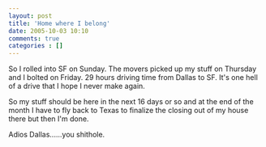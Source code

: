 ```yaml
---
layout: post
title: 'Home where I belong'
date: 2005-10-03 10:10
comments: true
categories : []
---  
```


So I rolled into SF on Sunday. The movers picked up my stuff on Thursday and I bolted on Friday. 29 hours driving time from Dallas to SF. It's one hell of a drive that I hope I never make again.

So my stuff should be here in the next 16 days or so and at the end of the month I have to fly back to Texas to finalize the closing out of my house there but then I'm done.

Adios Dallas......you shithole.



